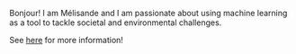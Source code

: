 Bonjour! I am Mélisande and I am passionate about using machine learning as a tool to tackle societal and environmental challenges.

See [here](/about) for more information!
